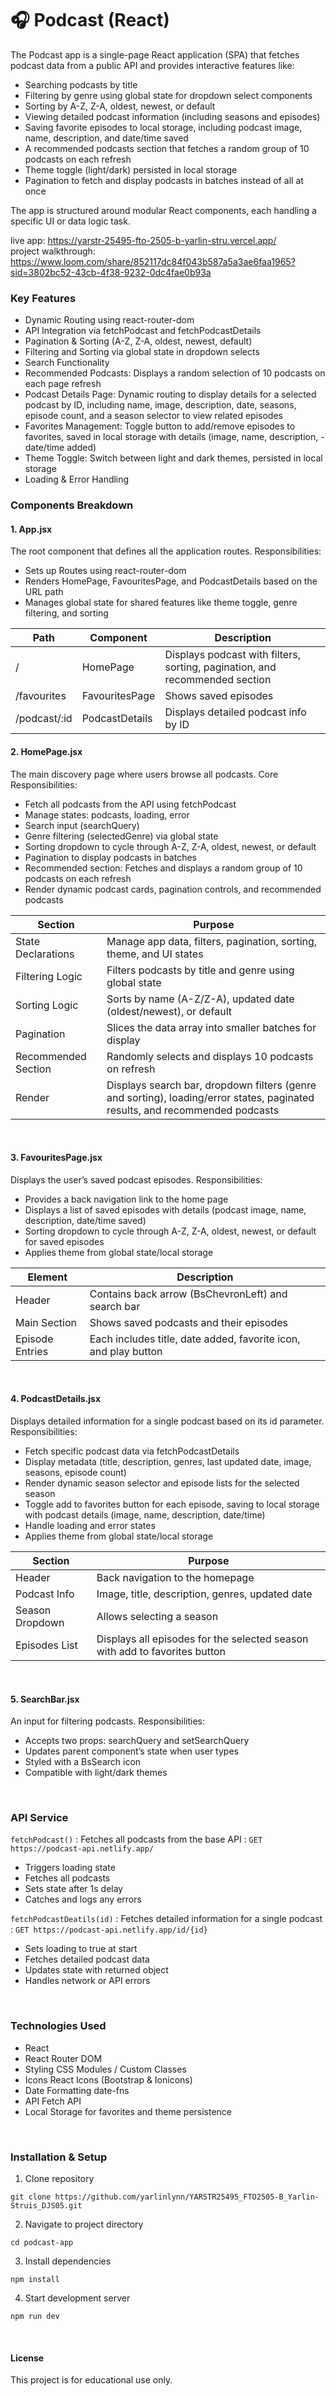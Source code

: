 # 🎧 Podcast (React)

The Podcast app is a single-page React application (SPA) that fetches podcast data from a public API and provides interactive features like:
- Searching podcasts by title
- Filtering by genre using global state for dropdown select components
- Sorting by A-Z, Z-A, oldest, newest, or default
- Viewing detailed podcast information (including seasons and episodes)
- Saving favorite episodes to local storage, including podcast image, name, description, and date/time saved
- A recommended podcasts section that fetches a random group of 10 podcasts on each refresh
- Theme toggle (light/dark) persisted in local storage
- Pagination to fetch and display podcasts in batches instead of all at once

The app is structured around modular React components, each handling a specific UI or data logic task.

live app: https://yarstr-25495-fto-2505-b-yarlin-stru.vercel.app/
<br/>
project walkthrough:
https://www.loom.com/share/852117dc84f043b587a5a3ae6faa1965?sid=3802bc52-43cb-4f38-9232-0dc4fae0b93a

### Key Features
- Dynamic Routing using react-router-dom
- API Integration via fetchPodcast and fetchPodcastDetails
- Pagination & Sorting (A-Z, Z-A, oldest, newest, default)
- Filtering and Sorting via global state in dropdown selects
- Search Functionality
- Recommended Podcasts: Displays a random selection of 10 podcasts on each page refresh
- Podcast Details Page: Dynamic routing to display details for a selected podcast by ID, including name, image, description, date, seasons, episode count, and a season selector to view related episodes
- Favorites Management: Toggle button to add/remove episodes to favorites, saved in local storage with details (image, name, description, - date/time added)
- Theme Toggle: Switch between light and dark themes, persisted in local storage
- Loading & Error Handling


### Components Breakdown
#### 1. App.jsx
The root component that defines all the application routes.
Responsibilities:
- Sets up Routes using react-router-dom
- Renders HomePage, FavouritesPage, and PodcastDetails based on the URL path
- Manages global state for shared features like theme toggle, genre filtering, and sorting

| Path | Component | Description |
|-----------|-----------|-----------|
| / | HomePage | Displays podcast with filters, sorting, pagination, and recommended section |
| /favourites | FavouritesPage | Shows saved episodes |
| /podcast/:id | PodcastDetails | Displays detailed podcast info by ID |

#### 2. HomePage.jsx
The main discovery page where users browse all podcasts.
Core Responsibilities:
- Fetch all podcasts from the API using fetchPodcast
- Manage states: podcasts, loading, error
- Search input (searchQuery)
- Genre filtering (selectedGenre) via global state
- Sorting dropdown to cycle through A-Z, Z-A, oldest, newest, or default
- Pagination to display podcasts in batches
- Recommended section: Fetches and displays a random group of 10 podcasts on each refresh
- Render dynamic podcast cards, pagination controls, and recommended podcasts

| Section | Purpose | 
|-----------|-------|
| State Declarations | Manage app data, filters, pagination, sorting, theme, and UI states | 
| Filtering Logic | Filters podcasts by title and genre using global state | 
| Sorting Logic | Sorts by name (A-Z/Z-A), updated date (oldest/newest), or default | 
| Pagination | Slices the data array into smaller batches for display | 
| Recommended Section | Randomly selects and displays 10 podcasts on refresh | 
| Render | Displays search bar, dropdown filters (genre and sorting), loading/error states, paginated results, and recommended podcasts |

<br/>

#### 3. FavouritesPage.jsx
Displays the user’s saved podcast episodes.
Responsibilities:
- Provides a back navigation link to the home page
- Displays a list of saved episodes with details (podcast image, name, description, date/time saved)
- Sorting dropdown to cycle through A-Z, Z-A, oldest, newest, or default for saved episodes
- Applies theme from global state/local storage

| Element | Description  |
|-----------|-----------|
| Header | Contains back arrow (BsChevronLeft) and search bar |
| Main Section | Shows saved podcasts and their episodes |
| Episode Entries	 | Each includes title, date added, favorite icon, and play button |

<br/>

#### 4. PodcastDetails.jsx
Displays detailed information for a single podcast based on its id parameter.
Responsibilities:
- Fetch specific podcast data via fetchPodcastDetails
- Display metadata (title, description, genres, last updated date, image, seasons, episode count)
- Render dynamic season selector and episode lists for the selected season
- Toggle add to favorites button for each episode, saving to local storage with podcast details (image, name, description, date/time)
- Handle loading and error states
- Applies theme from global state/local storage

| Section | Purpose  |
|-----------|-----------|
| Header | Back navigation to the homepage |
| Podcast Info | Image, title, description, genres, updated date |
| Season Dropdown	 | Allows selecting a season |
| Episodes List | Displays all episodes for the selected season with add to favorites button |


<br/>

#### 5. SearchBar.jsx
An input for filtering podcasts.
Responsibilities:
- Accepts two props: searchQuery and setSearchQuery
- Updates parent component’s state when user types
- Styled with a BsSearch icon
- Compatible with light/dark themes

<br/>

### API Service

```fetchPodcast()``` : Fetches all podcasts from the base API : ```GET https://podcast-api.netlify.app/```

- Triggers loading state
- Fetches all podcasts
- Sets state after 1s delay
- Catches and logs any errors

```fetchPodcastDeatils(id)``` : Fetches detailed information for a single podcast : ```GET https://podcast-api.netlify.app/id/{id}```

- Sets loading to true at start
- Fetches detailed podcast data
- Updates state with returned object
- Handles network or API errors

<br/>

### Technologies Used
- React
- React Router DOM
- Styling CSS Modules / Custom Classes
- Icons React Icons (Bootstrap & Ionicons)
- Date Formatting date-fns
- API Fetch API
- Local Storage for favorites and theme persistence

<br/>

### Installation & Setup

1. Clone repository
```
git clone https://github.com/yarlinlynn/YARSTR25495_FTO2505-B_Yarlin-Struis_DJS05.git
```
2. Navigate to project directory
```
cd podcast-app
```
3. Install dependencies
```
npm install
```
4. Start development server
```
npm run dev
```

<br/>

#### License
This project is for educational use only.
